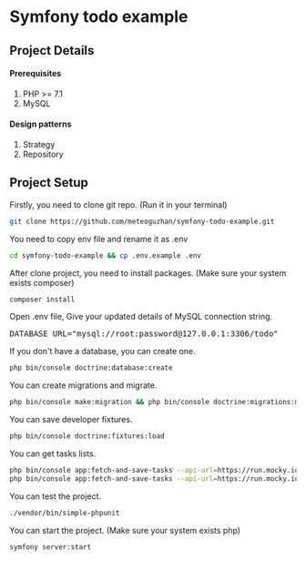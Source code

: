 # Symfony todo example
## Project Details

#### Prerequisites
1. PHP >= 7.1
2. MySQL
#### Design patterns
1. Strategy
2. Repository
## Project Setup
Firstly, you need to clone git repo. (Run it in your terminal)
```bash
git clone https://github.com/meteoguzhan/symfony-todo-example.git
```
You need to copy env file and rename it as .env
```bash
cd symfony-todo-example && cp .env.example .env
```
After clone project, you need to install packages. (Make sure your system exists composer)
```bash
composer install
```
Open .env file, Give your updated details of MySQL connection string.
<pre>
DATABASE_URL="mysql://root:password@127.0.0.1:3306/todo"
</pre>
If you don't have a database, you can create one.
```bash
php bin/console doctrine:database:create
```
You can create migrations and migrate.
```bash
php bin/console make:migration && php bin/console doctrine:migrations:migrate
```
You can save developer fixtures.
```bash
php bin/console doctrine:fixtures:load
```
You can get tasks lists.
```bash
php bin/console app:fetch-and-save-tasks --api-url=https://run.mocky.io/v3/27b47d79-f382-4dee-b4fe-a0976ceda9cd && 
php bin/console app:fetch-and-save-tasks --api-url=https://run.mocky.io/v3/7b0ff222-7a9c-4c54-9396-0df58e289143
```
You can test the project.
```bash
./vendor/bin/simple-phpunit
```
You can start the project. (Make sure your system exists php)
```bash
symfony server:start
```
